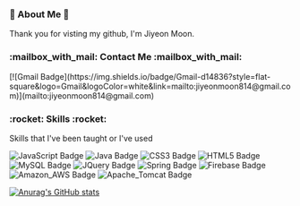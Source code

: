 <h3>
👋 About Me 👋
</h3>
<p>
Thank you for visting my github, I'm Jiyeon Moon.
</p>
 
<h3>
:mailbox_with_mail: Contact Me :mailbox_with_mail:
</h3>
[![Gmail Badge](https://img.shields.io/badge/Gmail-d14836?style=flat-square&logo=Gmail&logoColor=white&link=mailto:jiyeonmoon814@gmail.com)](mailto:jiyeonmoon814@gmail.com)

<h3>
:rocket: Skills :rocket:
</h3>
<p>
Skills that I've been taught or I've used 
</p>

![JavaScript Badge](https://img.shields.io/badge/JavaScript-f7df1e?style=for-the-badge&logo=JavaScript&logoColor=white) ![Java Badge](https://img.shields.io/badge/Java-007396?style=for-the-badge&logo=Java&logoColor=white) ![CSS3 Badge](https://img.shields.io/badge/CSS3-1572b6?style=for-the-badge&logo=CSS3&logoColor=white) ![HTML5 Badge](https://img.shields.io/badge/HTML5-e34f26?style=for-the-badge&logo=HTML5&logoColor=white) ![MySQL Badge](https://img.shields.io/badge/MySQL-4479a1?style=for-the-badge&logo=MySQL&logoColor=white) ![JQuery Badge](https://img.shields.io/badge/JQuery-0769ad?style=for-the-badge&logo=JQuery&logoColor=white) ![Spring Badge](https://img.shields.io/badge/Spring-6db33f?style=for-the-badge&logo=Spring&logoColor=white) ![Firebase Badge](https://img.shields.io/badge/Firebase-ffca28?style=for-the-badge&logo=Firebase&logoColor=white) ![Amazon_AWS Badge](https://img.shields.io/badge/Amazon_AWS-232f3e?style=for-the-badge&logo=Amazon_AWS&logoColor=white) ![Apache_Tomcat Badge](https://img.shields.io/badge/Apache_Tomcat-f8dc75?style=for-the-badge&logo=Apache_Tomcat&logoColor=white)


[![Anurag's GitHub stats](https://github-readme-stats.vercel.app/api?username=jiyeonmoon814&theme=buefy)](https://github.com/anuraghazra/github-readme-stats)
